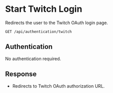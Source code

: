 # Start Twitch Login

Redirects the user to the Twitch OAuth login page.

```http
GET /api/authentication/twitch
```

## Authentication

No authentication required.

## Response

- Redirects to Twitch OAuth authorization URL.
